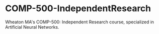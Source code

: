 COMP-500-IndependentResearch
============================

Wheaton MA's COMP-500: Independent Research course, specialized in Artificial Neural Networks.
